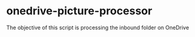# onedrive-picture-processor

The objective of this script is processing the inbound folder on OneDrive
 
